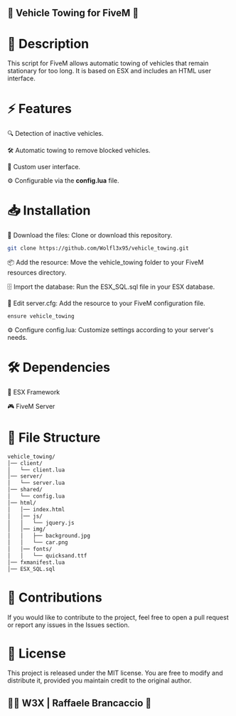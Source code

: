 ## 🚗 **Vehicle Towing for FiveM** 🚨

# 📌 **Description**

This script for FiveM allows automatic towing of vehicles that remain stationary for too long. It is based on ESX and includes an HTML user interface.

# ⚡ **Features**

🔍 Detection of inactive vehicles.

🛠️ Automatic towing to remove blocked vehicles.

🎨 Custom user interface.

⚙️ Configurable via the **config.lua** file.

# 📥 **Installation**

📂 Download the files: Clone or download this repository.
```bash
git clone https://github.com/Wolfl3x95/vehicle_towing.git
```
📦 Add the resource: Move the vehicle_towing folder to your FiveM resources directory.

🗄️ Import the database: Run the ESX_SQL.sql file in your ESX database.

📝 Edit server.cfg: Add the resource to your FiveM configuration file.
```bash
ensure vehicle_towing
```
⚙️ Configure config.lua: Customize settings according to your server's needs.

# 🛠️ **Dependencies**

🔗 ESX Framework

🎮 FiveM Server

# 📂 **File Structure**
```bash
vehicle_towing/
│── client/
│   └── client.lua
│── server/
│   └── server.lua
│── shared/
│   └── config.lua
│── html/
│   │── index.html
│   │── js/
│   │   └── jquery.js
│   │── img/
│   │   ├── background.jpg
│   │   └── car.png
│   │── fonts/
│   │   └── quicksand.ttf
│── fxmanifest.lua
│── ESX_SQL.sql
```
# 🤝 **Contributions**

If you would like to contribute to the project, feel free to open a pull request or report any issues in the Issues section.

# 📜 **License**

This project is released under the MIT license. You are free to modify and distribute it, provided you maintain credit to the original author.

## 👨‍💻 **W3X | Raffaele Brancaccio** 🚀

